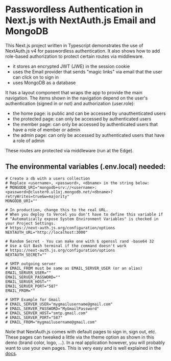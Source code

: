 # Passwordless Authentication in Next.js with NextAuth.js Email and MongoDB

This Next.js project written in Typescript demonstrates the use of NextAuth.js v4 for passwordless authentication.
It also shows how to add role-based authorization to protect certain routes via middleware.

- it stores an encrypted JWT (JWE) in the session cookie
- uses the Email provider that sends "magic links" via email that the user can click on to sign in
- uses MongoDB as a database

It has a layout component that wraps the app to provide the main navigation.
The items shown in the navigation depend on the user's authentication (signed in or not) and authorization (user.role):

- the home page: is public and can be accessed by unauthenticated users
- the protected page: can only be accessed by authenticated users
- the member page: can only be accessed by authenticated users that have a role of member or admin
- the admin page: can only be accessed by authenticated users that have a role of admin

These routes are protected via middleware (run at the Edge).

## The environmental variables (.env.local) needed:

```env
# Create a db with a users collection
# Replace <username>, <password>, <dbname> in the string below:
# MONGODB_URI="mongodb+srv://<username>:<password>@cluster0.ul1xj.mongodb.net/<dbname>?retryWrites=true&w=majority"
MONGODB_URI=""

# In production, change this to the real URL.
# When you deploy to Vercel you don't have to define this variable if 
# "Automatically expose System Environment Variables" is checked in your Project Settings.
# https://next-auth.js.org/configuration/options
NEXTAUTH_URL="http://localhost:3000"

# Random Secret - You can make one with $ openssl rand -base64 32
# Use a Git Bash terminal if the command doesn't work
# https://next-auth.js.org/configuration/options
NEXTAUTH_SECRET=""

# SMTP outgoing server
# EMAIL_FROM must be same as EMAIL_SERVER_USER (or an alias)
EMAIL_SERVER_USER=""
EMAIL_SERVER_PASSWORD=""
EMAIL_SERVER_HOST=""
EMAIL_SERVER_PORT="587"
EMAIL_FROM=""

# SMTP Example for Gmail
# EMAIL_SERVER_USER="mygmailusername@gmail.com"
# EMAIL_SERVER_PASSWORD="MyGmailPassword"
# EMAIL_SERVER_HOST="smtp.gmail.com"
# EMAIL_SERVER_PORT="587"
# EMAIL_FROM="mygmailusername@gmail.com"
```

Note that NextAuth.js comes with default pages to sign in, sign out, etc.
These pages can tweaked a little via the theme option as shown in this demo (brand color, logo, ...).
In a real application however, you will probably want to use your own pages.
This is very easy and is well explained in the [docs](https://next-auth.js.org/configuration/pages).
